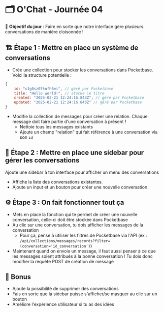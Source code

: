 # 🗂️ O'Chat - Journée 04

🎯 **Objectif du jour** : Faire en sorte que notre interface gère plusieurs conversations de manière cloisonnée !

## 🏗️ Étape 1 : Mettre en place un système de conversations

- Crée une collection pour stocker les conversations dans Pocketbase. Voici la structure potentielle :

```js
{
    id: "u1g0sz07knfh6ei", // géré par Pocketbase
    title: "Hello world!", // stocke le titre
    created: "2025-02-21 12:24:16.843Z", // géré par Pocketbase
    updated: "2025-02-21 12:24:16.843Z" // géré par Pocketbase
}
```

- Modifie la collection de messages pour créer une relation. Chaque message doit faire partie d'une conversation à présent !
  - Nettoie tous les messages existants
  - Ajoute un champ "relation" qui fait référence à une conversation via son `id`

## 📑 Étape 2 : Mettre en place une sidebar pour gérer les conversations

Ajoute une sidebar à ton interface pour afficher un menu des conversations

- Affiche la liste des conversations existantes.
- Ajoute un input et un bouton pour créer une nouvelle conversation.

## ⚙️ Étape 3 : On fait fonctionner tout ça

- Mets en place la fonction qui te permet de créer une nouvelle conversation, celle-ci doit être stockée dans Pocketbase
- Au clic sur une conversation, tu dois afficher les messages de la conversation
  - Pour ça, pense à utiliser les filtres de Pocketbase via l'API (ex : `/api/collections/messages/records?filter=(conversation='id_conversation')`)
- Maintenant quand on envoie un message, il faut aussi penser à ce que les messages soient attribués à la bonne conversation ! Tu dois donc modifier la requête POST de création de message

## 🎁 Bonus

- Ajoute la possibilité de supprimer des conversations
- Fais en sorte que la sidebar puisse s'afficher/se masquer au clic sur un bouton
- Améliore l'expérience utilisateur si tu as des idées
